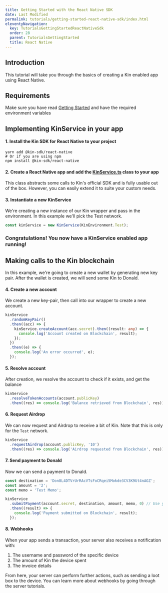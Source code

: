 ```yaml
---
title: Getting Started with the React Native SDK
date: Last Modified
permalink: tutorials/getting-started-react-native-sdk/index.html
eleventyNavigation:
  key: TutorialsGettingStartedReactNativeSdk
  order: 28
  parent: TutorialsGettingStarted
  title: React Native
---
```


## Introduction

This tutorial will take you through the basics of creating a Kin enabled app using React Native.

## Requirements

Make sure you have read [Getting Started](/tutorials/getting-started/) and have the required environment variables

## Implementing KinService in your app

#### 1. Install the Kin SDK for React Native to your project

```shell
yarn add @kin-sdk/react-native
# Or if you are using npm
npm install @kin-sdk/react-native
```

#### 2. Create a React Native app and add the [KinService.ts](https://github.com/kintegrate/kin-starter-react-native/blob/main/src/KinService.ts) class to your app

This class abstracts some calls to Kin's official SDK and is fully usable out of the box. However, you can easily extend it to suite your custom needs.

#### 3. Instantiate a new KinService

We're creating a new instance of our Kin wrapper and pass in the environment. In this example we'll pick the Test network.

```typescript
const kinService = new KinService(KinEnvironment.Test);
```

### Congratulations! You now have a KinService enabled app running!

## Making calls to the Kin blockchain

In this example, we're going to create a new wallet by generating new key pair. After the wallet is created, we will send some Kin to Donald.

#### 4. Create a new account

We create a new key-pair, then call into our wrapper to create a new account.

```typescript
kinService
  .randomKeyPair()
  .then((acc) => {
    kinService.createAccount(acc.secret).then((result: any) => {
      console.log('Account created on Blockchain', result);
    });
  })
  .then((e) => {
    console.log('An error occurred', e);
  });
```

#### 5. Resolve account

After creation, we resolve the account to check if it exists, and get the balance

```typescript
kinService
  .resolveTokenAccounts(account.publicKey)
  .then((res) => console.log('Balance retrieved from Blockchain', res));
```

#### 6. Request Airdrop

We can now request and Airdrop to receive a bit of Kin. Note that this is only for the `Test` network.

```typescript
kinService
  .requestAirdrop(account.publicKey, '10')
  .then((res) => console.log('Airdrop requested from Blockchain', res));
```

#### 7. Send payment to Donald

Now we can send a payment to Donald.

```typescript
const destination = 'Don8L4DTVrUrRAcVTsFoCRqei5Mokde3CV3K9Ut4nAGZ';
const amount = '2';
const memo = 'Test Memo';

kinService
  .submitPayment(account.secret, destination, amount, memo, 0) // Use your App Index instead 0
  .then((result) => {
    console.log('Payment submitted on Blockchain', result);
  });
```

#### 8. Webhooks

When your app sends a transaction, your server also receives a notification with:

1. The username and password of the specific device
2. The amount of Kin the device spent
3. The invoice details

From here, your server can perform further actions, such as sending a loot box to the device. You can learn more about webhooks by going through the server tutorials.
